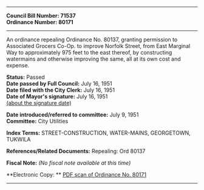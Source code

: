 * * * * *  
  
**Council Bill Number: [](#h0)[](#h2)71537**   
**Ordinance Number: 80171**  
  
* * * * *  
  
An ordinance repealing Ordinance No. 80137, granting permission to Associated Grocers Co-Op. to improve Norfolk Street, from East Marginal Way to approximately 975 feet to the east thereof, by constructing watermains and otherwise improving the same, all at its own cost and expense.  
  
**Status:** Passed   
**Date passed by Full Council:** July 16, 1951   
**Date filed with the City Clerk:** July 16, 1951   
**Date of Mayor's signature:** July 16, 1951   
[(about the signature date)](/~public/approvaldate.htm)   
  
  
**Date introduced/referred to committee:** July 9, 1951   
**Committee:** City Utilities   
  
**Index Terms:** STREET-CONSTRUCTION, WATER-MAINS, GEORGETOWN, TUKWILA  
  
**References/Related Documents:** Repealing: Ord 80137  
  
**Fiscal Note:** *(No fiscal note available at this time)*  
  
**Electronic Copy: ** [PDF scan of Ordinance No. 80171](/~archives/Ordinances/Ord_80171.pdf)  
  
* * * * *  
